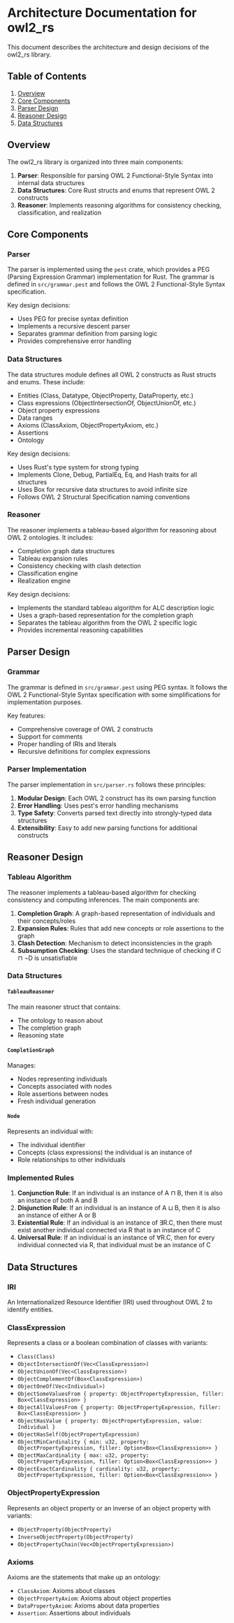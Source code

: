 # Architecture Documentation for owl2_rs

This document describes the architecture and design decisions of the owl2_rs library.

## Table of Contents

1. [Overview](#overview)
2. [Core Components](#core-components)
3. [Parser Design](#parser-design)
4. [Reasoner Design](#reasoner-design)
5. [Data Structures](#data-structures)

## Overview

The owl2_rs library is organized into three main components:

1. **Parser**: Responsible for parsing OWL 2 Functional-Style Syntax into internal data structures
2. **Data Structures**: Core Rust structs and enums that represent OWL 2 constructs
3. **Reasoner**: Implements reasoning algorithms for consistency checking, classification, and realization

## Core Components

### Parser

The parser is implemented using the `pest` crate, which provides a PEG (Parsing Expression Grammar) implementation for Rust. The grammar is defined in `src/grammar.pest` and follows the OWL 2 Functional-Style Syntax specification.

Key design decisions:
- Uses PEG for precise syntax definition
- Implements a recursive descent parser
- Separates grammar definition from parsing logic
- Provides comprehensive error handling

### Data Structures

The data structures module defines all OWL 2 constructs as Rust structs and enums. These include:

- Entities (Class, Datatype, ObjectProperty, DataProperty, etc.)
- Class expressions (ObjectIntersectionOf, ObjectUnionOf, etc.)
- Object property expressions
- Data ranges
- Axioms (ClassAxiom, ObjectPropertyAxiom, etc.)
- Assertions
- Ontology

Key design decisions:
- Uses Rust's type system for strong typing
- Implements Clone, Debug, PartialEq, Eq, and Hash traits for all structures
- Uses Box for recursive data structures to avoid infinite size
- Follows OWL 2 Structural Specification naming conventions

### Reasoner

The reasoner implements a tableau-based algorithm for reasoning about OWL 2 ontologies. It includes:

- Completion graph data structures
- Tableau expansion rules
- Consistency checking with clash detection
- Classification engine
- Realization engine

Key design decisions:
- Implements the standard tableau algorithm for ALC description logic
- Uses a graph-based representation for the completion graph
- Separates the tableau algorithm from the OWL 2 specific logic
- Provides incremental reasoning capabilities

## Parser Design

### Grammar

The grammar is defined in `src/grammar.pest` using PEG syntax. It follows the OWL 2 Functional-Style Syntax specification with some simplifications for implementation purposes.

Key features:
- Comprehensive coverage of OWL 2 constructs
- Support for comments
- Proper handling of IRIs and literals
- Recursive definitions for complex expressions

### Parser Implementation

The parser implementation in `src/parser.rs` follows these principles:

1. **Modular Design**: Each OWL 2 construct has its own parsing function
2. **Error Handling**: Uses pest's error handling mechanisms
3. **Type Safety**: Converts parsed text directly into strongly-typed data structures
4. **Extensibility**: Easy to add new parsing functions for additional constructs

## Reasoner Design

### Tableau Algorithm

The reasoner implements a tableau-based algorithm for checking consistency and computing inferences. The main components are:

1. **Completion Graph**: A graph-based representation of individuals and their concepts/roles
2. **Expansion Rules**: Rules that add new concepts or role assertions to the graph
3. **Clash Detection**: Mechanism to detect inconsistencies in the graph
4. **Subsumption Checking**: Uses the standard technique of checking if C ⊓ ¬D is unsatisfiable

### Data Structures

#### `TableauReasoner`

The main reasoner struct that contains:
- The ontology to reason about
- The completion graph
- Reasoning state

#### `CompletionGraph`

Manages:
- Nodes representing individuals
- Concepts associated with nodes
- Role assertions between nodes
- Fresh individual generation

#### `Node`

Represents an individual with:
- The individual identifier
- Concepts (class expressions) the individual is an instance of
- Role relationships to other individuals

### Implemented Rules

1. **Conjunction Rule**: If an individual is an instance of A ⊓ B, then it is also an instance of both A and B
2. **Disjunction Rule**: If an individual is an instance of A ⊔ B, then it is also an instance of either A or B
3. **Existential Rule**: If an individual is an instance of ∃R.C, then there must exist another individual connected via R that is an instance of C
4. **Universal Rule**: If an individual is an instance of ∀R.C, then for every individual connected via R, that individual must be an instance of C

## Data Structures

### IRI

An Internationalized Resource Identifier (IRI) used throughout OWL 2 to identify entities.

### ClassExpression

Represents a class or a boolean combination of classes with variants:
- `Class(Class)`
- `ObjectIntersectionOf(Vec<ClassExpression>)`
- `ObjectUnionOf(Vec<ClassExpression>)`
- `ObjectComplementOf(Box<ClassExpression>)`
- `ObjectOneOf(Vec<Individual>)`
- `ObjectSomeValuesFrom { property: ObjectPropertyExpression, filler: Box<ClassExpression> }`
- `ObjectAllValuesFrom { property: ObjectPropertyExpression, filler: Box<ClassExpression> }`
- `ObjectHasValue { property: ObjectPropertyExpression, value: Individual }`
- `ObjectHasSelf(ObjectPropertyExpression)`
- `ObjectMinCardinality { min: u32, property: ObjectPropertyExpression, filler: Option<Box<ClassExpression>> }`
- `ObjectMaxCardinality { max: u32, property: ObjectPropertyExpression, filler: Option<Box<ClassExpression>> }`
- `ObjectExactCardinality { cardinality: u32, property: ObjectPropertyExpression, filler: Option<Box<ClassExpression>> }`

### ObjectPropertyExpression

Represents an object property or an inverse of an object property with variants:
- `ObjectProperty(ObjectProperty)`
- `InverseObjectProperty(ObjectProperty)`
- `ObjectPropertyChain(Vec<ObjectPropertyExpression>)`

### Axioms

Axioms are the statements that make up an ontology:
- `ClassAxiom`: Axioms about classes
- `ObjectPropertyAxiom`: Axioms about object properties
- `DataPropertyAxiom`: Axioms about data properties
- `Assertion`: Assertions about individuals